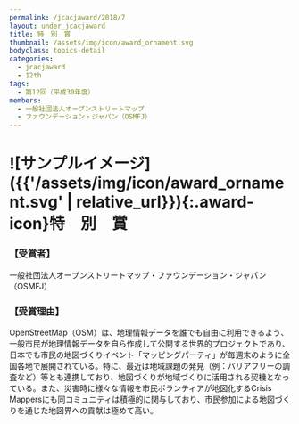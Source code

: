```yaml
---
permalink: /jcacjaward/2018/7
layout: under_jcacjaward
title: 特　別　賞
thumbnail: /assets/img/icon/award_ornament.svg
bodyclass: topics-detail
categories:
  - jcacjaward
  - 12th
tags:
  - 第12回（平成30年度）
members:
  - 一般社団法人オープンストリートマップ
  - ファウンデーション・ジャパン（OSMFJ）
---
```


# ![サンプルイメージ]({{'/assets/img/icon/award_ornament.svg' | relative_url}}){:.award-icon}特　別　賞

### 【受賞者】

一般社団法人オープンストリートマップ・ファウンデーション・ジャパン（OSMFJ）

### 【受賞理由】

OpenStreetMap（OSM）は、地理情報データを誰でも自由に利用できるよう、一般市民が地理情報データを自ら作成して公開する世界的プロジェクトであり、日本でも市民の地図づくりイベント「マッピングパーティ」が毎週末のように全国各地で展開されている。特に、最近は地域課題の発見（例：バリアフリーの調査など）等とも連携しており、地図づくりが地域づくりに活用される契機となっている。また、災害時に様々な情報を市民ボランティアが地図化するCrisis Mappersにも同コミュニティは積極的に関与しており、市民参加による地図づくりを通じた地図界への貢献は極めて高い。
